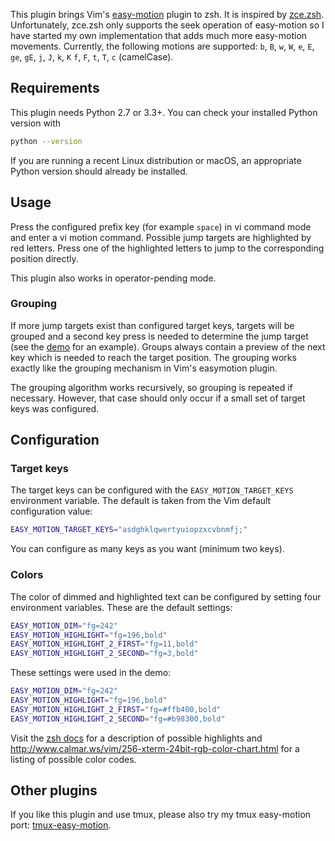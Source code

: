 This plugin brings Vim's [easy-motion](https://github.com/easymotion/vim-easymotion) plugin to zsh. It is inspired by
[zce.zsh](https://github.com/hchbaw/zce.zsh). Unfortunately, zce.zsh only supports the seek operation of easy-motion so
I have started my own implementation that adds much more easy-motion movements. Currently, the following motions are
supported: `b`, `B`, `w`, `W`, `e`, `E`, `ge`, `gE`, `j`, `J`, `k`, `K` `f`, `F`, `t`, `T`, `c` (camelCase).

## Requirements

This plugin needs Python 2.7 or 3.3+. You can check your installed Python version with

```bash
python --version
```

If you are running a recent Linux distribution or macOS, an appropriate Python version should already be installed.

## Usage

Press the configured prefix key (for example `space`) in vi command mode and enter a vi motion command. Possible jump
targets are highlighted by red letters. Press one of the highlighted letters to jump to the corresponding position
directly.

This plugin also works in operator-pending mode.

### Grouping

If more jump targets exist than configured target keys, targets will be grouped and a second key press is needed to
determine the jump target (see the [demo](#demo) for an example). Groups always contain a preview of the next key which
is needed to reach the target position. The grouping works exactly like the grouping mechanism in Vim's easymotion
plugin.

The grouping algorithm works recursively, so grouping is repeated if necessary. However, that case should only occur if
a small set of target keys was configured.

## Configuration

### Target keys

The target keys can be configured with the `EASY_MOTION_TARGET_KEYS` environment variable. The default is taken from the
Vim default configuration value:

```zsh
EASY_MOTION_TARGET_KEYS="asdghklqwertyuiopzxcvbnmfj;"
```

You can configure as many keys as you want (minimum two keys).

### Colors

The color of dimmed and highlighted text can be configured by setting four environment variables. These are the default
settings:

```zsh
EASY_MOTION_DIM="fg=242"
EASY_MOTION_HIGHLIGHT="fg=196,bold"
EASY_MOTION_HIGHLIGHT_2_FIRST="fg=11,bold"
EASY_MOTION_HIGHLIGHT_2_SECOND="fg=3,bold"
```

These settings were used in the demo:

```zsh
EASY_MOTION_DIM="fg=242"
EASY_MOTION_HIGHLIGHT="fg=196,bold"
EASY_MOTION_HIGHLIGHT_2_FIRST="fg=#ffb400,bold"
EASY_MOTION_HIGHLIGHT_2_SECOND="fg=#b98300,bold"
```

Visit the [zsh docs](http://zsh.sourceforge.net/Doc/Release/Zsh-Line-Editor.html#Character-Highlighting) for a
description of possible highlights and http://www.calmar.ws/vim/256-xterm-24bit-rgb-color-chart.html for a listing
of possible color codes.

## Other plugins

If you like this plugin and use tmux, please also try my tmux easy-motion port:
[tmux-easy-motion](https://github.com/IngoMeyer441/tmux-easy-motion).

